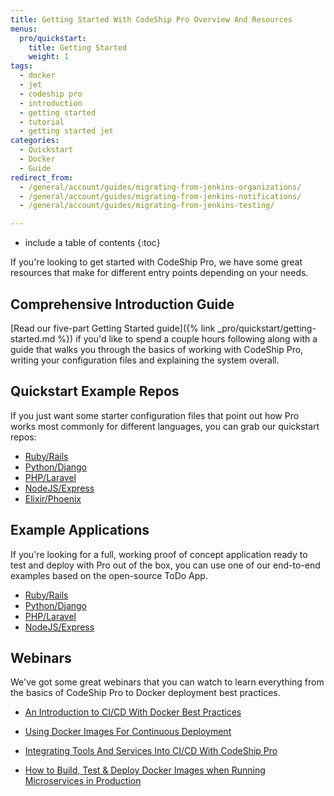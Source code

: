 ```yaml
---
title: Getting Started With CodeShip Pro Overview And Resources
menus:
  pro/quickstart:
    title: Getting Started
    weight: 1
tags:
  - docker
  - jet
  - codeship pro
  - introduction
  - getting started
  - tutorial
  - getting started jet
categories:
  - Quickstart
  - Docker
  - Guide
redirect_from:
  - /general/account/guides/migrating-from-jenkins-organizations/
  - /general/account/guides/migrating-from-jenkins-notifications/
  - /general/account/guides/migrating-from-jenkins-testing/

---
```


* include a table of contents
{:toc}

If you're looking to get started with CodeShip Pro, we have some great resources that make for different entry points depending on your needs.

## Comprehensive Introduction Guide

[Read our five-part Getting Started guide]({% link _pro/quickstart/getting-started.md %}) if you'd like to spend a couple hours following along with a guide that walks you through the basics of working with CodeShip Pro, writing your configuration files and explaining the system overall.

## Quickstart Example Repos

If you just want some starter configuration files that point out how Pro works most commonly for different languages, you can grab our quickstart repos:

- [Ruby/Rails](https://github.com/codeship-library/ruby-rails-quickstart)
- [Python/Django](https://github.com/codeship-library/python-django-quickstart)
- [PHP/Laravel](https://github.com/codeship-library/php-laravel-quickstart)
- [NodeJS/Express](https://github.com/codeship-library/nodejs-express-quickstart)
- [Elixir/Phoenix](https://github.com/codeship-library/elixir-phoenix-quickstart)

## Example Applications

If you're looking for a full, working proof of concept application ready to test and deploy with Pro out of the box, you can use one of our end-to-end examples based on the open-source ToDo App.

- [Ruby/Rails](https://github.com/codeship-library/ruby-rails-todoapp)
- [Python/Django](https://github.com/codeship-library/python-django-todoapp)
- [PHP/Laravel](https://github.com/codeship-library/php-laravel-todoapp)
- [NodeJS/Express](https://github.com/codeship-library/nodejs-express-todoapp)

## Webinars

We've got some great webinars that you can watch to learn everything from the basics of CodeShip Pro to Docker deployment best practices.

- [An Introduction to CI/CD With Docker Best Practices](https://resources.codeship.com/webinars/thank-you-video-an-introduction-to-ci-cd-with-docker-best-practices)

- [Using Docker Images For Continuous Deployment](https://resources.codeship.com/webinars/using-docker-images-for-continuous-deployment)

- [Integrating Tools And Services Into CI/CD With CodeShip Pro](https://resources.codeship.com/webinars/integrating-tools-services-into-ci-cd-with-codeship-pro)

- [How to Build, Test & Deploy Docker Images when Running Microservices in Production](https://resources.codeship.com/webinars/build-test-deploy-docker-images-when-running-microservices-in-production)

